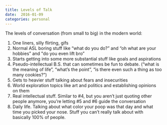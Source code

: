 ```yaml
---
title: Levels of Talk
date:  2016-01-09
categories: personal
---
```


The levels of conversation (from small to big) in the modern world:

1. One liners, silly flirting, gifs
2. Normal ASL boring stuff like “what do you do?” and “oh what are your hobbies” and "do you even lift bro”
3. Starts getting into some more substantial stuff like goals and aspirations
4. Pseudo-intellectual B.S. that can sometimes be fun to debate. (“what is the meaning of life”, “what’s the point”, “is there even such a thing as too many cookies?”)
5. Gets to heavier stuff talking about fears and insecurities
6. World exploration topics like art and politics and establishing opinions on them
7. Real intellectual stuff. Similar to #4, but you aren’t just quoting other people anymore, you’re letting #5 and #6 guide the conversation
8. Daily life. Talking about what color your poop was that day and what time you picked your nose. Stuff you can’t really talk about with basically 100% of people.

